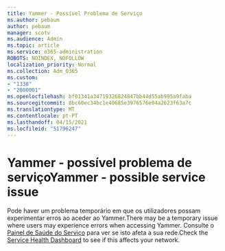 ```yaml
---
title: Yammer - Possível Problema de Serviço
ms.author: pebaum
author: pebaum
manager: scotv
ms.audience: Admin
ms.topic: article
ms.service: o365-administration
ROBOTS: NOINDEX, NOFOLLOW
localization_priority: Normal
ms.collection: Adm_O365
ms.custom:
- "1338"
- "2800001"
ms.openlocfilehash: bf01341a34719326824847bb44d55ab995a9faba
ms.sourcegitcommit: 8bc60ec34bc1e40685e3976576e04a2623f63a7c
ms.translationtype: MT
ms.contentlocale: pt-PT
ms.lasthandoff: 04/15/2021
ms.locfileid: "51796247"
---
```

# <a name="yammer---possible-service-issue"></a><span data-ttu-id="35ee8-102">Yammer - possível problema de serviço</span><span class="sxs-lookup"><span data-stu-id="35ee8-102">Yammer - possible service issue</span></span>

<span data-ttu-id="35ee8-103">Pode haver um problema temporário em que os utilizadores possam experimentar erros ao aceder ao Yammer.</span><span class="sxs-lookup"><span data-stu-id="35ee8-103">There may be a temporary issue where users may experience errors when accessing Yammer.</span></span> <span data-ttu-id="35ee8-104">Consulte o [Painel de Saúde do Serviço](https://admin.microsoft.com/AdminPortal/Home#/servicehealth) para ver se isto afeta a sua rede.</span><span class="sxs-lookup"><span data-stu-id="35ee8-104">Check the [Service Health Dashboard](https://admin.microsoft.com/AdminPortal/Home#/servicehealth) to see if this affects your network.</span></span>
